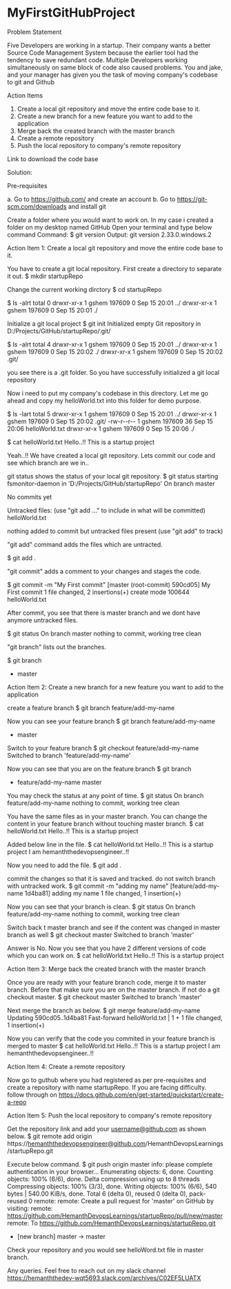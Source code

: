 # MyFirstGitHubProject

Problem Statement

Five Developers are working in a startup. Their company wants a better Source Code Management System because the earlier tool had the tendency to save redundant code.
Multiple Developers working simultaneously on same block of code also caused problems. You and jake, and your manager has given you the task of moving company's codebase to git and Github

Action Items
1. Create a local git repository and move the entire code base to it.
2. Create a new branch for a new feature you want to add to the application
3. Merge back the created branch with the master branch
4. Create a remote repository
5. Push the local repository to company's remote repository

Link to download the code base


Solution:

Pre-requisites

a. Go to https://github.com/ and create an account
b. Go to https://git-scm.com/downloads and install git

Create a folder where you would want to work on.
In my case i created a folder on my desktop named GitHub
Open your terminal and type below command
Command:
$ git version
Output:
git version 2.33.0.windows.2

Action Item 1: Create a local git repository and move the entire code base to it.

You have to create a git local repository. First create a directory to separate it out.
$ mkdir startupRepo

Change the current working dirctory
$ cd startupRepo

$ ls -alrt
total 0
drwxr-xr-x 1 gshem 197609 0 Sep 15 20:01 ../
drwxr-xr-x 1 gshem 197609 0 Sep 15 20:01 ./


Initialize a git local project
$ git init
Initialized empty Git repository in D:/Projects/GitHub/startupRepo/.git/

$ ls -alrt
total 4
drwxr-xr-x 1 gshem 197609 0 Sep 15 20:01 ../
drwxr-xr-x 1 gshem 197609 0 Sep 15 20:02 ./
drwxr-xr-x 1 gshem 197609 0 Sep 15 20:02 .git/

you see there is a .git folder. So you have successfully initialized a git local repository

Now i need to put my company's codebase in this directory. Let me go ahead and copy my helloWorld.txt into this folder for demo purpose.

$ ls -lart
total 5
drwxr-xr-x 1 gshem 197609  0 Sep 15 20:01 ../
drwxr-xr-x 1 gshem 197609  0 Sep 15 20:02 .git/
-rw-r--r-- 1 gshem 197609 36 Sep 15 20:06 helloWorld.txt
drwxr-xr-x 1 gshem 197609  0 Sep 15 20:06 ./

$ cat helloWorld.txt
Hello..!!
This is a startup project

Yeah..!! We have created a local git repository. Lets commit our code and see which branch are we in..

git status shows the status of your local git repository.
$ git status
starting fsmonitor-daemon in 'D:/Projects/GitHub/startupRepo'
On branch master

No commits yet

Untracked files:
  (use "git add <file>..." to include in what will be committed)
        helloWorld.txt

nothing added to commit but untracked files present (use "git add" to track)


"git add" command adds the files which are untracted.

$ git add .

"git commit" adds a comment to your changes and stages the code.

$ git commit -m "My First commit"
[master (root-commit) 590cd05] My First commit
 1 file changed, 2 insertions(+)
 create mode 100644 helloWorld.txt

After commit, you see that there is master branch and we dont have anymore untracked files.

$ git status
On branch master
nothing to commit, working tree clean

"git branch" lists out the branches.

$ git branch
* master


Action Item 2: Create a new branch for a new feature you want to add to the application

create a feature branch
$ git branch feature/add-my-name

Now you can see your feature branch
$ git branch
  feature/add-my-name
* master

Switch to your feature branch
$ git checkout feature/add-my-name
Switched to branch 'feature/add-my-name'

Now you can see that you are on the feature branch
$ git branch
* feature/add-my-name
  master

You may check the status at any point of time.
$ git status
On branch feature/add-my-name
nothing to commit, working tree clean

You have the same files as in your master branch. You can change the content in your feature branch without touching master branch.
$ cat helloWorld.txt
Hello..!!
This is a startup project

Added below line in the file.
$ cat helloWorld.txt
Hello..!!
This is a startup project
I am hemanththedevopsengineer..!!

Now you need to add the file.
$ git add .

commit the changes so that it is saved and tracked. do not switch branch with untracked work.
$ git commit -m "adding my name"
[feature/add-my-name 1d4ba81] adding my name
 1 file changed, 1 insertion(+)

Now you can see that your branch is clean.
$ git status
On branch feature/add-my-name
nothing to commit, working tree clean

Switch back t master branch and see if the content was changed in master branch as well
$ git checkout master
Switched to branch 'master'

Answer is No. Now you see that you have 2 different versions of code which you can work on.
$ cat helloWorld.txt
Hello..!!
This is a startup project

Action Item 3: Merge back the created branch with the master branch

Once you are ready with your feature branch code, merge it to master branch. Before that make sure you are on the master branch.
If not do a git checkout master.
$ git checkout master
Switched to branch 'master'

Next merge the branch as below.
$ git merge feature/add-my-name
Updating 590cd05..1d4ba81
Fast-forward
 helloWorld.txt | 1 +
 1 file changed, 1 insertion(+)

Now you can verify that the code you commited in your feature branch is merged to master
$ cat helloWorld.txt
Hello..!!
This is a startup project
I am hemanththedevopsengineer..!!

Action Item 4: Create a remote repository

Now go to guthub where you had registered as per pre-requisites and create a repository with name startupRepo.
If you are facing difficulty. follow through on https://docs.github.com/en/get-started/quickstart/create-a-repo

Action Item 5: Push the local repository to company's remote repository

Get the repository link and add your username@github.com as shown below.
$ git remote add origin https://hemanththedevopsengineer@github.com/HemanthDevopsLearnings/startupRepo.git

Execute below command.
$ git push origin master
info: please complete authentication in your browser...
Enumerating objects: 6, done.
Counting objects: 100% (6/6), done.
Delta compression using up to 8 threads
Compressing objects: 100% (3/3), done.
Writing objects: 100% (6/6), 540 bytes | 540.00 KiB/s, done.
Total 6 (delta 0), reused 0 (delta 0), pack-reused 0
remote:
remote: Create a pull request for 'master' on GitHub by visiting:
remote:      https://github.com/HemanthDevopsLearnings/startupRepo/pull/new/master
remote:
To https://github.com/HemanthDevopsLearnings/startupRepo.git
 * [new branch]      master -> master


Check your repository and you would see helloWord.txt file in master branch.

Any queries. Feel free to reach out on my slack channel
https://hemanththedev-wqt5693.slack.com/archives/C02EF5LUATX
